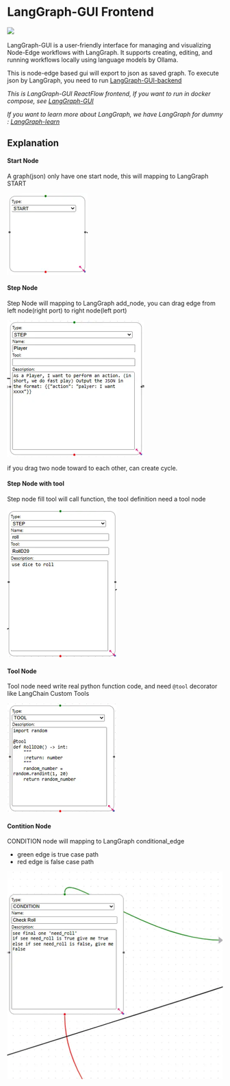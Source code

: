 # LangGraph-GUI Frontend


![](https://raw.githubusercontent.com/LangGraph-GUI/LangGraph-GUI-frontend/main/cover.webp)

LangGraph-GUI is a user-friendly interface for managing and visualizing Node-Edge workflows with LangGraph. It supports creating, editing, and running workflows locally using language models by Ollama.

This is node-edge based gui will export to json as saved graph. To execute json by LangGraph, you need to run [LangGraph-GUI-backend](https://github.com/LangGraph-GUI/LangGraph-GUI-backend)

*This is LangGraph-GUI ReactFlow frontend, If you want to run in docker compose, see [LangGraph-GUI](https://github.com/LangGraph-GUI/LangGraph-GUI)*

*If you want to learn more about LangGraph, we have LangGraph for dummy : [LangGraph-learn](https://github.com/LangGraph-GUI/LangGraph-learn)*




## Explanation

#### Start Node
A graph(json) only have one start node, this will mapping to LangGraph START

![](images/start.webp)

#### Step Node
Step Node will mapping to LangGraph add_node, you can drag edge from left node(right port) to right node(left port)

![](images/step.webp)

if you drag two node toward to each other, can create cycle.

#### Step Node with tool
Step node fill tool will call function, the tool definition need a tool node

![](images/use_tool.webp)

#### Tool Node
Tool node need write real python function code, and need `@tool` decorator like LangChain Custom Tools

![](images/tool.webp)

#### Contition Node
CONDITION node will mapping to LangGraph conditional_edge

* green edge is true case path
* red edge is false case path

![](images/condition.webp)

